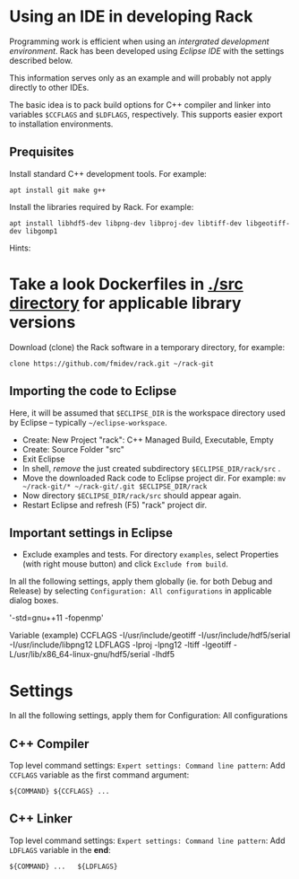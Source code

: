 
Using an IDE in developing Rack
===============================

Programming work is efficient when using an
*intergrated development environment*. 
Rack has been developed using *Eclipse IDE* with the settings described below.

This information serves only as an example and will probably not apply directly
to other IDEs.

The basic idea is to pack build options for C++ compiler and linker into 
variables `$CCFLAGS` and `$LDFLAGS`, respectively. This supports easier export
to installation environments.

Prequisites
-----------

Install standard C++ development tools. For example:
```
apt install git make g++
```

Install the libraries required by Rack. For example:
```
apt install libhdf5-dev libpng-dev libproj-dev libtiff-dev libgeotiff-dev libgomp1 
```

Hints:
# Take a look Dockerfiles in [./src directory](./src) for applicable library versions


Download (clone) the Rack software in a temporary directory, for example:
```
clone https://github.com/fmidev/rack.git ~/rack-git
```

Importing the code to Eclipse
-----------------------------

Here, it will be assumed that `$ECLIPSE_DIR` is the workspace directory used by Eclipse – typically `~/eclipse-workspace`.

* Create: New Project "rack": C++ Managed Build, Executable, Empty
* Create: Source Folder "src"
* Exit Eclipse
* In shell, *remove* the just created subdirectory `$ECLIPSE_DIR/rack/src` .
* Move the downloaded Rack code to Eclipse project dir. For example: `mv ~/rack-git/* ~/rack-git/.git $ECLIPSE_DIR/rack`
* Now directory `$ECLIPSE_DIR/rack/src` should appear again. 
* Restart Eclipse and refresh (F5) "rack" project dir.

Important settings in Eclipse
-----------------------------

* Exclude examples and tests. For directory `examples`, select Properties (with right mouse button) and click `Exclude from build`.

In all the following settings, apply them globally (ie. for both Debug and Release) by selecting `Configuration: All configurations` in applicable dialog boxes.

'-std=gnu++11 -fopenmp'

Variable (example)
CCFLAGS -I/usr/include/geotiff -I/usr/include/hdf5/serial   -I/usr/include/libpng12
LDFLAGS -lproj -lpng12 -ltiff -lgeotiff -L/usr/lib/x86_64-linux-gnu/hdf5/serial -lhdf5


Settings
========

In all the following settings, apply them for
Configuration: All configurations


C++ Compiler 
------------

Top level command settings: `Expert settings: Command line pattern`:
Add `CCFLAGS` variable as the first command argument:
```
${COMMAND} ${CCFLAGS} ...
```

C++ Linker
----------

Top level command settings: `Expert settings: Command line pattern`:
Add `LDFLAGS` variable in the **end**:
```
${COMMAND} ...   ${LDFLAGS}
```
